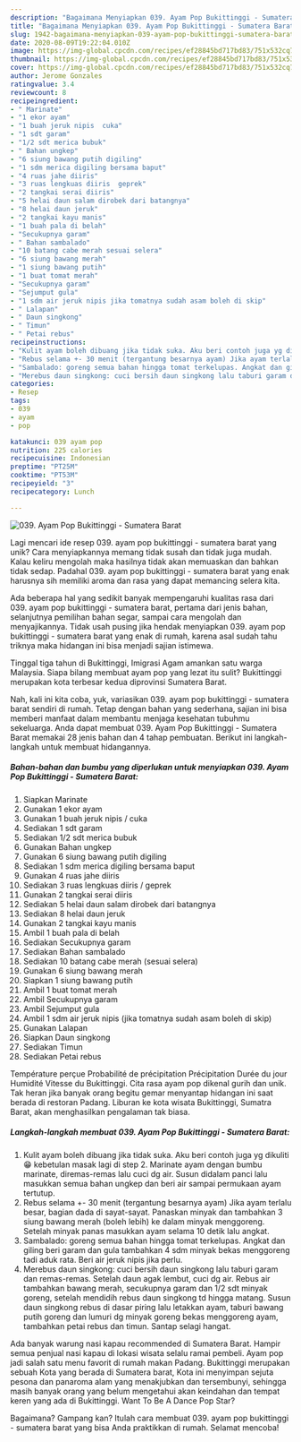 ```yaml
---
description: "Bagaimana Menyiapkan 039. Ayam Pop Bukittinggi - Sumatera Barat, Lezat Sekali"
title: "Bagaimana Menyiapkan 039. Ayam Pop Bukittinggi - Sumatera Barat, Lezat Sekali"
slug: 1942-bagaimana-menyiapkan-039-ayam-pop-bukittinggi-sumatera-barat-lezat-sekali
date: 2020-08-09T19:22:04.010Z
image: https://img-global.cpcdn.com/recipes/ef28845bd717bd83/751x532cq70/039-ayam-pop-bukittinggi-sumatera-barat-foto-resep-utama.jpg
thumbnail: https://img-global.cpcdn.com/recipes/ef28845bd717bd83/751x532cq70/039-ayam-pop-bukittinggi-sumatera-barat-foto-resep-utama.jpg
cover: https://img-global.cpcdn.com/recipes/ef28845bd717bd83/751x532cq70/039-ayam-pop-bukittinggi-sumatera-barat-foto-resep-utama.jpg
author: Jerome Gonzales
ratingvalue: 3.4
reviewcount: 8
recipeingredient:
- " Marinate"
- "1 ekor ayam"
- "1 buah jeruk nipis  cuka"
- "1 sdt garam"
- "1/2 sdt merica bubuk"
- " Bahan ungkep"
- "6 siung bawang putih digiling"
- "1 sdm merica digiling bersama baput"
- "4 ruas jahe diiris"
- "3 ruas lengkuas diiris  geprek"
- "2 tangkai serai diiris"
- "5 helai daun salam dirobek dari batangnya"
- "8 helai daun jeruk"
- "2 tangkai kayu manis"
- "1 buah pala di belah"
- "Secukupnya garam"
- " Bahan sambalado"
- "10 batang cabe merah sesuai selera"
- "6 siung bawang merah"
- "1 siung bawang putih"
- "1 buat tomat merah"
- "Secukupnya garam"
- "Sejumput gula"
- "1 sdm air jeruk nipis jika tomatnya sudah asam boleh di skip"
- " Lalapan"
- " Daun singkong"
- " Timun"
- " Petai rebus"
recipeinstructions:
- "Kulit ayam boleh dibuang jika tidak suka. Aku beri contoh juga yg dikuliti 😁 kebetulan masak lagi di step 2. Marinate ayam dengan bumbu marinate, diremas-remas lalu cuci dg air. Susun didalam panci lalu masukkan semua bahan ungkep dan beri air sampai permukaan ayam tertutup."
- "Rebus selama +- 30 menit (tergantung besarnya ayam) Jika ayam terlalu besar, bagian dada di sayat-sayat. Panaskan minyak dan tambahkan 3 siung bawang merah (boleh lebih) ke dalam minyak menggoreng. Setelah minyak panas masukkan ayam selama 10 detik lalu angkat."
- "Sambalado: goreng semua bahan hingga tomat terkelupas. Angkat dan giling beri garam dan gula tambahkan 4 sdm minyak bekas menggoreng tadi aduk rata. Beri air jeruk nipis jika perlu."
- "Merebus daun singkong: cuci bersih daun singkong lalu taburi garam dan remas-remas. Setelah daun agak lembut, cuci dg air. Rebus air tambahkan bawang merah, secukupnya garam dan 1/2 sdt minyak goreng, setelah mendidih rebus daun singkong td hingga matang. Susun daun singkong rebus di dasar piring lalu letakkan ayam, taburi bawang putih goreng dan lumuri dg minyak goreng bekas menggoreng ayam, tambahkan petai rebus dan timun. Santap selagi hangat."
categories:
- Resep
tags:
- 039
- ayam
- pop

katakunci: 039 ayam pop 
nutrition: 225 calories
recipecuisine: Indonesian
preptime: "PT25M"
cooktime: "PT53M"
recipeyield: "3"
recipecategory: Lunch

---
```



![039. Ayam Pop Bukittinggi - Sumatera Barat](https://img-global.cpcdn.com/recipes/ef28845bd717bd83/751x532cq70/039-ayam-pop-bukittinggi-sumatera-barat-foto-resep-utama.jpg)

Lagi mencari ide resep 039. ayam pop bukittinggi - sumatera barat yang unik? Cara menyiapkannya memang tidak susah dan tidak juga mudah. Kalau keliru mengolah maka hasilnya tidak akan memuaskan dan bahkan tidak sedap. Padahal 039. ayam pop bukittinggi - sumatera barat yang enak harusnya sih memiliki aroma dan rasa yang dapat memancing selera kita.

Ada beberapa hal yang sedikit banyak mempengaruhi kualitas rasa dari 039. ayam pop bukittinggi - sumatera barat, pertama dari jenis bahan, selanjutnya pemilihan bahan segar, sampai cara mengolah dan menyajikannya. Tidak usah pusing jika hendak menyiapkan 039. ayam pop bukittinggi - sumatera barat yang enak di rumah, karena asal sudah tahu triknya maka hidangan ini bisa menjadi sajian istimewa.

Tinggal tiga tahun di Bukittinggi, Imigrasi Agam amankan satu warga Malaysia. Siapa bilang membuat ayam pop yang lezat itu sulit? Bukittinggi merupakan kota terbesar kedua diprovinsi Sumatera Barat.


Nah, kali ini kita coba, yuk, variasikan 039. ayam pop bukittinggi - sumatera barat sendiri di rumah. Tetap dengan bahan yang sederhana, sajian ini bisa memberi manfaat dalam membantu menjaga kesehatan tubuhmu sekeluarga. Anda dapat membuat 039. Ayam Pop Bukittinggi - Sumatera Barat memakai 28 jenis bahan dan 4 tahap pembuatan. Berikut ini langkah-langkah untuk membuat hidangannya.

<!--inarticleads1-->

##### Bahan-bahan dan bumbu yang diperlukan untuk menyiapkan 039. Ayam Pop Bukittinggi - Sumatera Barat:

1. Siapkan  Marinate
1. Gunakan 1 ekor ayam
1. Gunakan 1 buah jeruk nipis / cuka
1. Sediakan 1 sdt garam
1. Sediakan 1/2 sdt merica bubuk
1. Gunakan  Bahan ungkep
1. Gunakan 6 siung bawang putih digiling
1. Sediakan 1 sdm merica digiling bersama baput
1. Gunakan 4 ruas jahe diiris
1. Sediakan 3 ruas lengkuas diiris / geprek
1. Gunakan 2 tangkai serai diiris
1. Sediakan 5 helai daun salam dirobek dari batangnya
1. Sediakan 8 helai daun jeruk
1. Gunakan 2 tangkai kayu manis
1. Ambil 1 buah pala di belah
1. Sediakan Secukupnya garam
1. Sediakan  Bahan sambalado
1. Sediakan 10 batang cabe merah (sesuai selera)
1. Gunakan 6 siung bawang merah
1. Siapkan 1 siung bawang putih
1. Ambil 1 buat tomat merah
1. Ambil Secukupnya garam
1. Ambil Sejumput gula
1. Ambil 1 sdm air jeruk nipis (jika tomatnya sudah asam boleh di skip)
1. Gunakan  Lalapan
1. Siapkan  Daun singkong
1. Sediakan  Timun
1. Sediakan  Petai rebus


Température perçue Probabilité de précipitation Précipitation Durée du jour Humidité Vitesse du Bukittinggi. Cita rasa ayam pop dikenal gurih dan unik. Tak heran jika banyak orang begitu gemar menyantap hidangan ini saat berada di restoran Padang. Liburan ke kota wisata Bukittinggi, Sumatra Barat, akan menghasilkan pengalaman tak biasa. 

<!--inarticleads2-->

##### Langkah-langkah membuat 039. Ayam Pop Bukittinggi - Sumatera Barat:

1. Kulit ayam boleh dibuang jika tidak suka. Aku beri contoh juga yg dikuliti 😁 kebetulan masak lagi di step 2. Marinate ayam dengan bumbu marinate, diremas-remas lalu cuci dg air. Susun didalam panci lalu masukkan semua bahan ungkep dan beri air sampai permukaan ayam tertutup.
1. Rebus selama +- 30 menit (tergantung besarnya ayam) Jika ayam terlalu besar, bagian dada di sayat-sayat. Panaskan minyak dan tambahkan 3 siung bawang merah (boleh lebih) ke dalam minyak menggoreng. Setelah minyak panas masukkan ayam selama 10 detik lalu angkat.
1. Sambalado: goreng semua bahan hingga tomat terkelupas. Angkat dan giling beri garam dan gula tambahkan 4 sdm minyak bekas menggoreng tadi aduk rata. Beri air jeruk nipis jika perlu.
1. Merebus daun singkong: cuci bersih daun singkong lalu taburi garam dan remas-remas. Setelah daun agak lembut, cuci dg air. Rebus air tambahkan bawang merah, secukupnya garam dan 1/2 sdt minyak goreng, setelah mendidih rebus daun singkong td hingga matang. Susun daun singkong rebus di dasar piring lalu letakkan ayam, taburi bawang putih goreng dan lumuri dg minyak goreng bekas menggoreng ayam, tambahkan petai rebus dan timun. Santap selagi hangat.


Ada banyak warung nasi kapau recommended di Sumatera Barat. Hampir semua penjual nasi kapau di lokasi wisata selalu ramai pembeli. Ayam pop jadi salah satu menu favorit di rumah makan Padang. Bukittinggi merupakan sebuah Kota yang berada di Sumatera barat, Kota ini menyimpan sejuta pesona dan panaroma alam yang menakjubkan dan tersembunyi, sehingga masih banyak orang yang belum mengetahui akan keindahan dan tempat keren yang ada di Bukittinggi. Want To Be A Dance Pop Star? 

Bagaimana? Gampang kan? Itulah cara membuat 039. ayam pop bukittinggi - sumatera barat yang bisa Anda praktikkan di rumah. Selamat mencoba!

